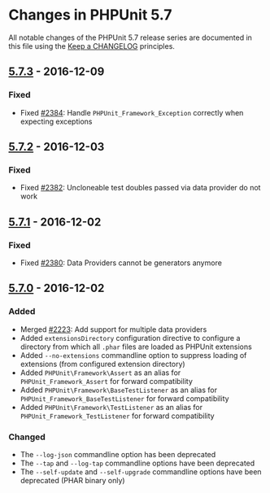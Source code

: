 # Changes in PHPUnit 5.7

All notable changes of the PHPUnit 5.7 release series are documented in this file using the [Keep a CHANGELOG](http://keepachangelog.com/) principles.

## [5.7.3] - 2016-12-09

### Fixed

* Fixed [#2384](https://github.com/sebastianbergmann/phpunit/pull/2384): Handle `PHPUnit_Framework_Exception` correctly when expecting exceptions

## [5.7.2] - 2016-12-03

### Fixed

* Fixed [#2382](https://github.com/sebastianbergmann/phpunit/issues/2382): Uncloneable test doubles passed via data provider do not work

## [5.7.1] - 2016-12-02

### Fixed

* Fixed [#2380](https://github.com/sebastianbergmann/phpunit/issues/2380): Data Providers cannot be generators anymore

## [5.7.0] - 2016-12-02

### Added

* Merged [#2223](https://github.com/sebastianbergmann/phpunit/pull/2223): Add support for multiple data providers
* Added `extensionsDirectory` configuration directive to configure a directory from which all `.phar` files are loaded as PHPUnit extensions
* Added `--no-extensions` commandline option to suppress loading of extensions (from configured extension directory)
* Added `PHPUnit\Framework\Assert` as an alias for `PHPUnit_Framework_Assert` for forward compatibility
* Added `PHPUnit\Framework\BaseTestListener` as an alias for `PHPUnit_Framework_BaseTestListener` for forward compatibility
* Added `PHPUnit\Framework\TestListener` as an alias for `PHPUnit_Framework_TestListener` for forward compatibility

### Changed

* The `--log-json` commandline option has been deprecated
* The `--tap` and `--log-tap` commandline options have been deprecated
* The `--self-update` and `--self-upgrade` commandline options have been deprecated (PHAR binary only)

[5.7.3]: https://github.com/sebastianbergmann/phpunit/compare/5.7.2...5.7.3
[5.7.2]: https://github.com/sebastianbergmann/phpunit/compare/5.7.1...5.7.2
[5.7.1]: https://github.com/sebastianbergmann/phpunit/compare/5.7.0...5.7.1
[5.7.0]: https://github.com/sebastianbergmann/phpunit/compare/5.6...5.7.0

